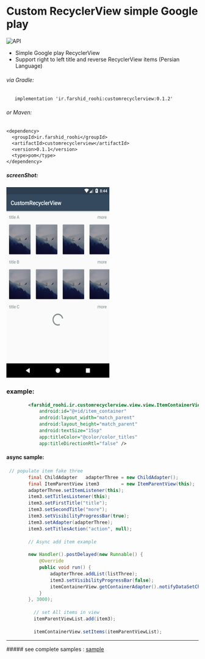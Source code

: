 # Custom RecyclerView simple Google play 

  ![API](https://img.shields.io/badge/API-14%2B-blue.svg?style=flat)

  - Simple  Google play RecyclerView
  - Support right to left title and reverse RecyclerView items (Persian Language)



 ###### via Gradle: 

```Gradle
   implementation 'ir.farshid_roohi:customrecyclerview:0.1.2'
```
###### or Maven:
 ```Maven
 <dependency>
   <groupId>ir.farshid_roohi</groupId>
   <artifactId>customrecyclerview</artifactId>
   <version>0.1.1</version>
   <type>pom</type>
 </dependency>
 ```

##### screenShot: 

<img src="https://raw.githubusercontent.com/FarshidRoohi/CustomRecyclerView/master/art/img.png" alt="screen show" width="270px" height="500px">

### example: 

```XML
        <farshid_roohi.ir.customrecyclerview.view.view.ItemContainerView
            android:id="@+id/item_container"
            android:layout_width="match_parent"
            android:layout_height="match_parent"
            android:textSize="15sp"
            app:titleColor="@color/color_titles"
            app:titleDirectionRtl="false" />

```
#### async sample:

```Java
 // populate item fake three
        final ChildAdapter   adapterThree = new ChildAdapter();
        final ItemParentView item3        = new ItemParentView(this);
        adapterThree.setItemListener(this);
        item3.setTitlesListener(this);
        item3.setFirstTitle("title");
        item3.setSecondTitle("more");
        item3.setVisibilityProgressBar(true);
        item3.setAdapter(adapterThree);
        item3.setTitlesAction("action", null);

        // Async add item example
        
        new Handler().postDelayed(new Runnable() {
            @Override
            public void run() {
                adapterThree.addList(listThree);
                item3.setVisibilityProgressBar(false);
                itemContainerView.getContainerAdapter().notifyDataSetChanged();
            }
        }, 3000);
        
          // set All items in view
          itemParentViewList.add(item3);
        
          itemContainerView.setItems(itemParentViewList);
```
<hr>
##### see complete samples : <a href="https://github.com/FarshidRoohi/CustomRecyclerView/tree/master/sample">sample</a>
